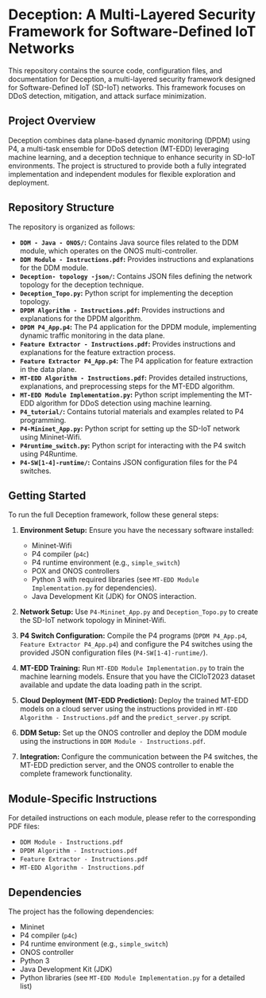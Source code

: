 # Deception: A Multi-Layered Security Framework for Software-Defined IoT Networks

This repository contains the source code, configuration files, and documentation for Deception, a multi-layered security framework designed for Software-Defined IoT (SD-IoT) networks. This framework focuses on DDoS detection, mitigation, and attack surface minimization.

## Project Overview

Deception combines data plane-based dynamic monitoring (DPDM) using P4, a multi-task ensemble for DDoS detection (MT-EDD) leveraging machine learning, and a deception technique to enhance security in SD-IoT environments. The project is structured to provide both a fully integrated implementation and independent modules for flexible exploration and deployment.

## Repository Structure

The repository is organized as follows:

*   **`DDM - Java - ONOS/`:** Contains Java source files related to the DDM module, which operates on the ONOS multi-controller.
*   **`DDM Module - Instructions.pdf`:** Provides instructions and explanations for the DDM module.
*   **`Deception- topology -json/`:** Contains JSON files defining the network topology for the deception technique.
*   **`Deception_Topo.py`:** Python script for implementing the deception topology.
*   **`DPDM Algorithm - Instructions.pdf`:** Provides instructions and explanations for the DPDM algorithm.
*   **`DPDM P4_App.p4`:** The P4 application for the DPDM module, implementing dynamic traffic monitoring in the data plane.
*   **`Feature Extractor - Instructions.pdf`:** Provides instructions and explanations for the feature extraction process.
*   **`Feature Extractor P4_App.p4`:** The P4 application for feature extraction in the data plane.
*   **`MT-EDD Algorithm - Instructions.pdf`:** Provides detailed instructions, explanations, and preprocessing steps for the MT-EDD algorithm.
*   **`MT-EDD Module Implementation.py`:** Python script implementing the MT-EDD algorithm for DDoS detection using machine learning.
*   **`P4_tutorial/`:** Contains tutorial materials and examples related to P4 programming.
*   **`P4-Mininet_App.py`:** Python script for setting up the SD-IoT network using Mininet-Wifi.
*   **`P4runtime_switch.py`:** Python script for interacting with the P4 switch using P4Runtime.
*   **`P4-SW[1-4]-runtime/`:** Contains JSON configuration files for the P4 switches.

## Getting Started

To run the full Deception framework, follow these general steps:

1.  **Environment Setup:** Ensure you have the necessary software installed:
    *   Mininet-Wifi
    *   P4 compiler (`p4c`)
    *   P4 runtime environment (e.g., `simple_switch`)
    *   POX and ONOS controllers
    *   Python 3 with required libraries (see `MT-EDD Module Implementation.py` for dependencies).
    *   Java Development Kit (JDK) for ONOS interaction.

2.  **Network Setup:** Use `P4-Mininet_App.py` and `Deception_Topo.py` to create the SD-IoT network topology in Mininet-Wifi.

3.  **P4 Switch Configuration:** Compile the P4 programs (`DPDM P4_App.p4`, `Feature Extractor P4_App.p4`) and configure the P4 switches using the provided JSON configuration files (`P4-SW[1-4]-runtime/`).

4.  **MT-EDD Training:** Run `MT-EDD Module Implementation.py` to train the machine learning models. Ensure that you have the CICIoT2023 dataset available and update the data loading path in the script.

5.  **Cloud Deployment (MT-EDD Prediction):** Deploy the trained MT-EDD models on a cloud server using the instructions provided in `MT-EDD Algorithm - Instructions.pdf` and the `predict_server.py` script.

6.  **DDM Setup:** Set up the ONOS controller and deploy the DDM module using the instructions in `DDM Module - Instructions.pdf`.

7.  **Integration:** Configure the communication between the P4 switches, the MT-EDD prediction server, and the ONOS controller to enable the complete framework functionality.

## Module-Specific Instructions

For detailed instructions on each module, please refer to the corresponding PDF files:

*   `DDM Module - Instructions.pdf`
*   `DPDM Algorithm - Instructions.pdf`
*   `Feature Extractor - Instructions.pdf`
*   `MT-EDD Algorithm - Instructions.pdf`

## Dependencies

The project has the following dependencies:

*   Mininet
*   P4 compiler (`p4c`)
*   P4 runtime environment (e.g., `simple_switch`)
*   ONOS controller
*   Python 3
*   Java Development Kit (JDK)
*   Python libraries (see `MT-EDD Module Implementation.py` for a detailed list)
